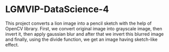 # LGMVIP-DataScience-4
This project converts a lion image into a pencil sketch with the help of OpenCV library.
First, we convert original image into grayscale image, then invert it, then apply gaussian blur and after that we invert this blurred image and finally, using the divide function, we get an image having sketch-like effect.
